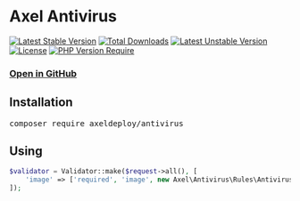 # Axel Antivirus

[![Latest Stable Version](http://poser.pugx.org/axelhub/antivirus/v)](https://packagist.org/packages/axelhub/antivirus) [![Total Downloads](http://poser.pugx.org/axelhub/antivirus/downloads)](https://packagist.org/packages/axelhub/antivirus) [![Latest Unstable Version](http://poser.pugx.org/axelhub/antivirus/v/unstable)](https://packagist.org/packages/axelhub/antivirus) [![License](http://poser.pugx.org/axelhub/antivirus/license)](https://packagist.org/packages/axelhub/antivirus) [![PHP Version Require](http://poser.pugx.org/axelhub/antivirus/require/php)](https://packagist.org/packages/axelhub/antivirus)

### [Open in GitHub](https://github.com/axeldeploy/antivirus)

## Installation

<pre>composer require axeldeploy/antivirus</pre>

## Using

```php
$validator = Validator::make($request->all(), [
    'image' => ['required', 'image', new Axel\Antivirus\Rules\Antivirus()]
]);
```
